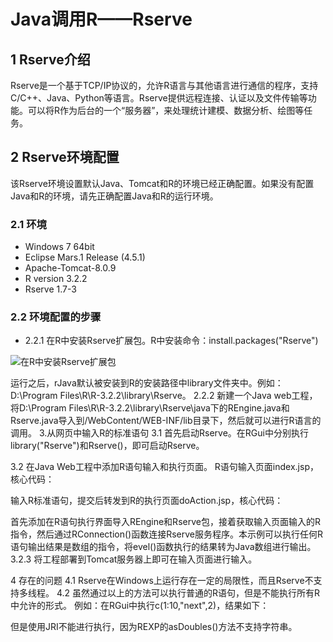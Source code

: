 # Java调用R——Rserve

## 1 Rserve介绍

Rserve是一个基于TCP/IP协议的，允许R语言与其他语言进行通信的程序，支持C/C++、Java、Python等语言。Rserve提供远程连接、认证以及文件传输等功能。可以将R作为后台的一个“服务器”，来处理统计建模、数据分析、绘图等任务。

## 2 Rserve环境配置

该Rserve环境设置默认Java、Tomcat和R的环境已经正确配置。如果没有配置Java和R的环境，请先正确配置Java和R的运行环境。

### 2.1 环境

* Windows 7 64bit
* Eclipse Mars.1 Release (4.5.1)
* Apache-Tomcat-8.0.9
* R version 3.2.2
* Rserve 1.7-3

### 2.2 环境配置的步骤

* 2.2.1 在R中安装Rserve扩展包。R中安装命令：install.packages("Rserve")

![在R中安装Rserve扩展包]()

运行之后，rJava默认被安装到R的安装路径中library文件夹中。例如：D:\Program Files\R\R-3.2.2\library\Rserve。
2.2.2 新建一个Java web工程，将D:\Program Files\R\R-3.2.2\library\Rserve\java下的REngine.java和Rserve.java导入到/WebContent/WEB-INF/lib目录下，然后就可以进行R语言的调用。
3.从网页中输入R的标准语句
3.1 首先启动Rserve。在RGui中分别执行library("Rserve")和Rserve()，即可启动Rserve。
 
3.2 在Java Web工程中添加R语句输入和执行页面。
R语句输入页面index.jsp，核心代码：
 
输入R标准语句，提交后转发到R的执行页面doAction.jsp，核心代码：
 
首先添加在R语句执行界面导入REngine和Rserve包，接着获取输入页面输入的R指令，然后通过RConnection()函数连接Rserve服务程序。本示例可以执行任何R语句输出结果是数组的指令，将evel()函数执行的结果转为Java数组进行输出。
3.2.3 将工程部署到Tomcat服务器上即可在输入页面进行输入。
 
 
4 存在的问题
4.1 Rserve在Windows上运行存在一定的局限性，而且Rserve不支持多线程。
4.2 虽然通过以上的方法可以执行普通的R语句，但是不能执行所有R中允许的形式。
例如：在RGui中执行c(1:10,"next",2)，结果如下：
 
但是使用JRI不能进行执行，因为REXP的asDoubles()方法不支持字符串。
 
 
 
 